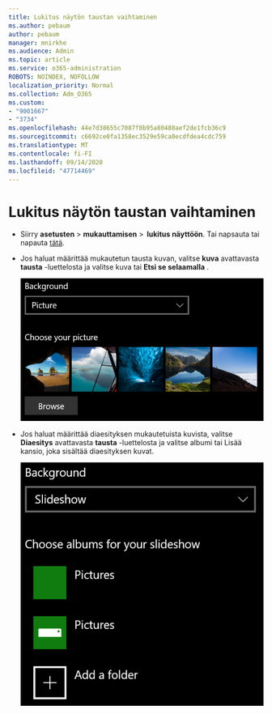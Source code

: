 ```yaml
---
title: Lukitus näytön taustan vaihtaminen
ms.author: pebaum
author: pebaum
manager: mnirkhe
ms.audience: Admin
ms.topic: article
ms.service: o365-administration
ROBOTS: NOINDEX, NOFOLLOW
localization_priority: Normal
ms.collection: Adm_O365
ms.custom:
- "9001667"
- "3734"
ms.openlocfilehash: 44e7d38655c7087f0b95a80488aef2de1fcb36c9
ms.sourcegitcommit: c6692ce0fa1358ec3529e59ca0ecdfdea4cdc759
ms.translationtype: MT
ms.contentlocale: fi-FI
ms.lasthandoff: 09/14/2020
ms.locfileid: "47714469"
---
```

# <a name="change-your-lock-screen-background"></a>Lukitus näytön taustan vaihtaminen

- Siirry **asetusten**  >  **mukauttamisen**  >  **lukitus näyttöön**. Tai napsauta tai napauta [tätä](ms-settings:lockscreen?activationSource=GetHelp).

- Jos haluat määrittää mukautetun tausta kuvan, valitse **kuva** avattavasta **tausta** -luettelosta ja valitse kuva tai **Etsi se selaamalla** .

  ![Mukautetun tausta kuvan asettaminen.](media/set-custom-background-pic.png)

- Jos haluat määrittää diaesityksen mukautetuista kuvista, valitse **Diaesitys** avattavasta **tausta** -luettelosta ja valitse albumi tai Lisää kansio, joka sisältää diaesityksen kuvat.

  ![Määritä mukautettuja kuvia sisältävä diaesitys.](media/set-up-slideshow-background.png)

